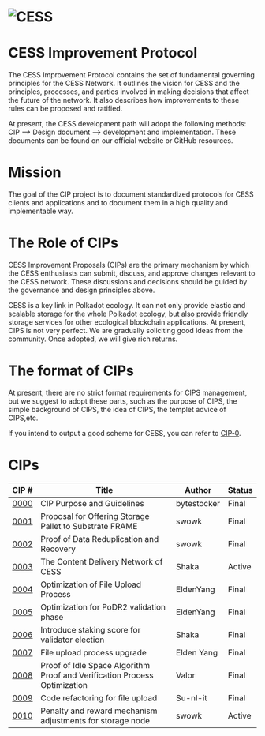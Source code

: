 # ![CESS](https://raw.githubusercontent.com/Cumulus2021/W3F-illustration/main/banner5.png)

# CESS Improvement Protocol
The CESS Improvement Protocol contains the set of fundamental governing principles for the CESS Network. It outlines the vision for CESS and the principles, processes, and parties involved in making decisions that affect the future of the network. It also describes how improvements to these rules can be proposed and ratified.

At present, the CESS development path will adopt the following methods: CIP --> Design document --> development and implementation. These documents can be found on our official website or GitHub resources.

# Mission
The goal of the CIP project is to document standardized protocols for CESS clients and applications and to document them in a high quality and implementable way.



# The  Role of CIPs
CESS Improvement Proposals (CIPs) are the primary mechanism by which the CESS enthusiasts can submit, discuss, and approve changes relevant to the CESS network. These discussions and decisions should be guided by the governance and design principles above.

CESS is a key link in Polkadot ecology. It can not only provide elastic and scalable storage for the whole Polkadot ecology, but also provide friendly storage services for other ecological blockchain applications. At present, CIPS is not very perfect. We are gradually soliciting good ideas from the community. Once adopted, we will give rich returns.

# The format of CIPs 
At present, there are no strict format requirements for CIPS management, but we suggest to adopt these parts, such as the purpose of CIPS, the simple background of CIPS, the idea of CIPS, the templet advice of CIPS,etc. 

If you intend to output a good scheme for CESS, you can refer to [CIP-0](https://github.com/CESSProject/CIPs/blob/main/CIP-0.md).

# CIPs

|CIP #   | Title  | Author  | Status  |
|---|---|---|---|
|[0000](https://github.com/CESSProject/CIPs/blob/main/CIP-0.md)   | CIP Purpose and Guidelines  | bytestocker  | Final  |
|[0001](https://github.com/CESSProject/cess-pallet-proposal)   | Proposal for Offering Storage Pallet to Substrate FRAME  | swowk  | Final  |
|[0002](https://github.com/CESSProject/CIPs/blob/main/CIP-2.md)   | Proof of Data Reduplication and Recovery  | swowk  | Final  |
|[0003](https://github.com/CESSProject/CIPs/blob/main/CIP-3.md)   | The Content Delivery Network of CESS  | Shaka  | Active  |
|[0004](https://github.com/CESSProject/CIPs/blob/main/CIP-4.md)   | Optimization of File Upload Process  | EldenYang  | Final  |
|[0005](https://github.com/CESSProject/CIPs/blob/main/CIP-5.md)   | Optimization for PoDR2 validation phase  | EldenYang  | Final  |
|[0006](https://github.com/CESSProject/CIPs/blob/main/CIP-6.md)   | Introduce staking score for validator election  | Shaka  | Final  |
|[0007](https://github.com/CESSProject/CIPs/blob/main/CIP-7.md)   | File upload process upgrade  | Elden Yang  | Final  |
|[0008](https://github.com/CESSProject/CIPs/blob/main/CIP-8.md)   | Proof of Idle Space Algorithm Proof and Verification Process Optimization  | Valor  | Final  |
|[0009](https://github.com/CESSProject/CIPs/blob/main/CIP-9.md)   | Code refactoring for file upload  | Su-nl-it  | Final  |
|[0010](https://github.com/CESSProject/CIPs/blob/main/CIP-10.md)   | Penalty and reward mechanism adjustments for storage node  | swowk  | Active  |
